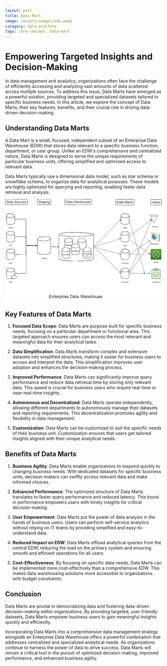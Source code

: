 ```yaml
---
layout: post
title: Data Mart
image: /assets/images/edw.webp
category: data-platform
tags: core-concept, data-mart
---
```


# Empowering Targeted Insights and Decision-Making

In data management and analytics, organizations often face the challenge of efficiently accessing and analyzing vast amounts of data scattered across multiple sources. To address this issue, Data Marts have emerged as a powerful solution, providing targeted and specialized datasets tailored to specific business needs. In this article, we explore the concept of Data Marts, their key features, benefits, and their crucial role in driving data-driven decision-making.

## Understanding Data Marts

A Data Mart is a small, focused, independent subset of an Enterprise Data Warehouse (EDW) that stores data relevant to a specific business function, department, or user group. Unlike an EDW's comprehensive and centralized nature, Data Marts is designed to serve the unique requirements of particular business units, offering simplified and optimized access to relevant data.

Data Marts typically use a dimensional data model, such as star schema or snowflake schema, to organize data for analytical purposes. These models are highly optimized for querying and reporting, enabling faster data retrieval and analysis.
<!--more-->
![Enterprise Data Warehouse](/assets/images/edw.webp)

## Key Features of Data Marts

1. **Focused Data Scope**: Data Marts are purpose-built for specific business needs, focusing on a particular department or functional area. This targeted approach ensures users can access the most relevant and meaningful data for their analytical tasks.

2. **Data Simplification**: Data Marts transform complex and extensive datasets into simplified structures, making it easier for business users to access and interpret the data. This simplification improves user adoption and enhances the decision-making process.

3. **Improved Performance**: Data Marts can significantly improve query performance and reduce data retrieval time by storing only relevant data. This speed is crucial for business users who require real-time or near-real-time insights.

4. **Autonomous and Decentralized**: Data Marts operate independently, allowing different departments to autonomously manage their datasets and reporting requirements. This decentralization promotes agility and flexibility in data management.

5. **Customization**: Data Marts can be customized to suit the specific needs of their business unit. Customization ensures that users get tailored insights aligned with their unique analytical needs.

## Benefits of Data Marts

1. **Business Agility**: Data Marts enable organizations to respond quickly to changing business needs. With dedicated datasets for specific business units, decision-makers can swiftly access relevant data and make informed choices.

2. **Enhanced Performance**: The optimized structure of Data Marts translates to faster query performance and reduced latency. This boost in performance empowers users with timely insights for critical decision-making.

3. **User Empowerment**: Data Marts put the power of data analysis in the hands of business users. Users can perform self-service analytics without relying on IT teams by providing simplified and easy-to-understand data.

4. **Reduced Impact on EDW**: Data Marts offload analytical queries from the central EDW, reducing the load on the primary system and ensuring smooth and efficient operations for all users.

5. **Cost-Effectiveness**: By focusing on specific data needs, Data Marts can be implemented more cost-effectively than a comprehensive EDW. This makes data warehousing solutions more accessible to organizations with budget constraints.

## Conclusion

Data Marts are pivotal in democratizing data and fostering data-driven decision-making within organizations. By providing targeted, user-friendly datasets, Data Marts empower business users to gain meaningful insights quickly and efficiently.

Incorporating Data Marts into a comprehensive data management strategy alongside an Enterprise Data Warehouse offers a powerful combination that addresses centralized and specialized analytical needs. As organizations continue to harness the power of data to drive success, Data Marts will remain a critical tool in the pursuit of optimized decision-making, improved performance, and enhanced business agility.